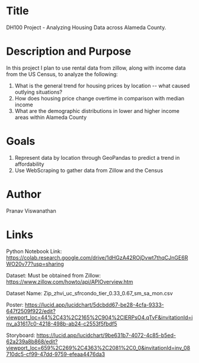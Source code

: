 # Title 
DH100 Project - Analyzing Housing Data across Alameda County.

# Description and Purpose

In this project I plan to use rental data from zillow, along with income data from the US Census, to analyze the following:
1) What is the general trend for housing prices by location -- what caused outlying situations? 
2) How does housing price change overtime in comparison with median income
3) What are the demographic distributions in lower and higher income areas within Alameda County

# Goals
1) Represent data by location through GeoPandas to predict a trend in affordability
2) Use WebScraping to gather data from Zillow and the Census


# Author
Pranav Viswanathan

# Links

Python Notebook Link: https://colab.research.google.com/drive/1dHGzA42ROjDvwt7thqCJnGE6RWO20v77?usp=sharing

Dataset: Must be obtained from Zillow: https://www.zillow.com/howto/api/APIOverview.htm

Dataset Name: Zip_zhvi_uc_sfrcondo_tier_0.33_0.67_sm_sa_mon.csv

Poster: https://lucid.app/lucidchart/5dcbdd67-be28-4cfa-9333-647f2509f922/edit?viewport_loc=44%2C43%2C2165%2C904%2ClERPsO4.qTvF&invitationId=inv_a31617c0-4218-498b-ab24-c2553f5fbdf5

Storyboard: https://lucid.app/lucidchart/9be631b7-4072-4c85-b5ed-62a239a8b868/edit?viewport_loc=659%2C269%2C4363%2C2081%2C0_0&invitationId=inv_08710dc5-cf99-47dd-9759-efeaa4476da3 




